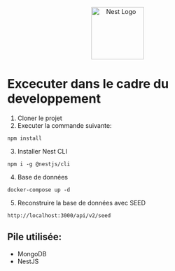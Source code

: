 <p align="center">
  <a href="http://nestjs.com/" target="blank"><img src="https://nestjs.com/img/logo-small.svg" width="120" alt="Nest Logo" /></a>
</p>

# Excecuter dans le cadre du developpement

1. Cloner le projet
2. Executer la commande suivante:

```
npm install
```

3. Installer Nest CLI

```
npm i -g @nestjs/cli
```

4. Base de données

```
docker-compose up -d
```

5. Reconstruire la base de données avec SEED

```
http://localhost:3000/api/v2/seed
```

## Pile utilisée:

- MongoDB
- NestJS

